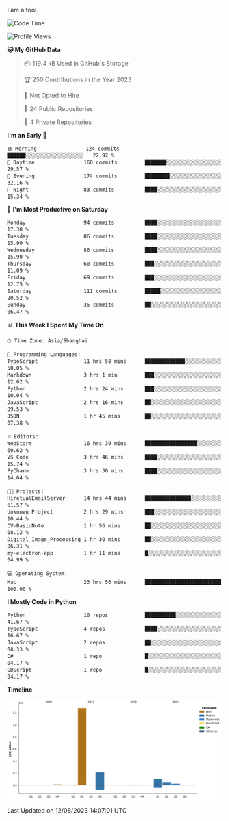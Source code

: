 I am a fool.

<!--START_SECTION:waka-->
![Code Time](http://img.shields.io/badge/Code%20Time-611%20hrs%2052%20mins-blue)

![Profile Views](http://img.shields.io/badge/Profile%20Views-1-blue)

**🐱 My GitHub Data** 

> 📦 119.4 kB Used in GitHub's Storage 
 > 
> 🏆 250 Contributions in the Year 2023
 > 
> 🚫 Not Opted to Hire
 > 
> 📜 24 Public Repositories 
 > 
> 🔑 4 Private Repositories 
 > 
**I'm an Early 🐤** 

```text
🌞 Morning                124 commits         ██████░░░░░░░░░░░░░░░░░░░   22.92 % 
🌆 Daytime                160 commits         ███████░░░░░░░░░░░░░░░░░░   29.57 % 
🌃 Evening                174 commits         ████████░░░░░░░░░░░░░░░░░   32.16 % 
🌙 Night                  83 commits          ████░░░░░░░░░░░░░░░░░░░░░   15.34 % 
```
📅 **I'm Most Productive on Saturday** 

```text
Monday                   94 commits          ████░░░░░░░░░░░░░░░░░░░░░   17.38 % 
Tuesday                  86 commits          ████░░░░░░░░░░░░░░░░░░░░░   15.90 % 
Wednesday                86 commits          ████░░░░░░░░░░░░░░░░░░░░░   15.90 % 
Thursday                 60 commits          ███░░░░░░░░░░░░░░░░░░░░░░   11.09 % 
Friday                   69 commits          ███░░░░░░░░░░░░░░░░░░░░░░   12.75 % 
Saturday                 111 commits         █████░░░░░░░░░░░░░░░░░░░░   20.52 % 
Sunday                   35 commits          ██░░░░░░░░░░░░░░░░░░░░░░░   06.47 % 
```


📊 **This Week I Spent My Time On** 

```text
🕑︎ Time Zone: Asia/Shanghai

💬 Programming Languages: 
TypeScript               11 hrs 58 mins      █████████████░░░░░░░░░░░░   50.05 % 
Markdown                 3 hrs 1 min         ███░░░░░░░░░░░░░░░░░░░░░░   12.62 % 
Python                   2 hrs 24 mins       ███░░░░░░░░░░░░░░░░░░░░░░   10.04 % 
JavaScript               2 hrs 16 mins       ██░░░░░░░░░░░░░░░░░░░░░░░   09.53 % 
JSON                     1 hr 45 mins        ██░░░░░░░░░░░░░░░░░░░░░░░   07.38 % 

🔥 Editors: 
WebStorm                 16 hrs 39 mins      █████████████████░░░░░░░░   69.62 % 
VS Code                  3 hrs 46 mins       ████░░░░░░░░░░░░░░░░░░░░░   15.74 % 
PyCharm                  3 hrs 30 mins       ████░░░░░░░░░░░░░░░░░░░░░   14.64 % 

🐱‍💻 Projects: 
HiretualEmailServer      14 hrs 44 mins      ███████████████░░░░░░░░░░   61.57 % 
Unknown Project          2 hrs 29 mins       ███░░░░░░░░░░░░░░░░░░░░░░   10.44 % 
CV-BasicNote             1 hr 56 mins        ██░░░░░░░░░░░░░░░░░░░░░░░   08.12 % 
Digital_Image_Processing_1 hr 30 mins        ██░░░░░░░░░░░░░░░░░░░░░░░   06.31 % 
my-electron-app          1 hr 11 mins        █░░░░░░░░░░░░░░░░░░░░░░░░   04.99 % 

💻 Operating System: 
Mac                      23 hrs 56 mins      █████████████████████████   100.00 % 
```

**I Mostly Code in Python** 

```text
Python                   10 repos            ██████████░░░░░░░░░░░░░░░   41.67 % 
TypeScript               4 repos             ████░░░░░░░░░░░░░░░░░░░░░   16.67 % 
JavaScript               2 repos             ██░░░░░░░░░░░░░░░░░░░░░░░   08.33 % 
C#                       1 repo              █░░░░░░░░░░░░░░░░░░░░░░░░   04.17 % 
GDScript                 1 repo              █░░░░░░░░░░░░░░░░░░░░░░░░   04.17 % 
```



**Timeline**

![Lines of Code chart](https://raw.githubusercontent.com/VeejaLiu/VeejaLiu/master/assets/bar_graph.png)


 Last Updated on 12/08/2023 14:07:01 UTC
<!--END_SECTION:waka-->
